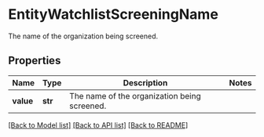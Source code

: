 # EntityWatchlistScreeningName

The name of the organization being screened.

## Properties
Name | Type | Description | Notes
------------ | ------------- | ------------- | -------------
**value** | **str** | The name of the organization being screened. | 

[[Back to Model list]](../README.md#documentation-for-models) [[Back to API list]](../README.md#documentation-for-api-endpoints) [[Back to README]](../README.md)


